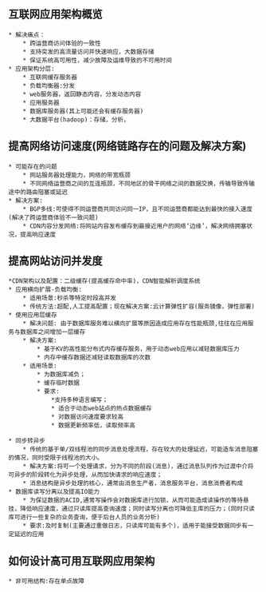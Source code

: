 ## 互联网应用架构概览
    * 解决痛点：
        * 跨运营商访问体验的一致性
        * 支持突发的高流量访问并快速响应，大数据存储
        * 保证系统高可用性，减少故障及运维导致的不可用时间
    * 应用架构分层:
        * 互联网缓存服务器
        * 负载均衡器:分发
        * web服务器，返回静态内容，分发动态内容
        * 应用服务器
        * 数据库服务器(其上可能还会有缓存服务器)
        * 大数据平台(hadoop)：存储，分析，
## 提高网络访问速度(网络链路存在的问题及解决方案)
    * 可能存在的问题
        * 网站服务器处理能力，网络的带宽瓶颈
        * 不同网络运营商之间的互连瓶颈，不同地区的骨干网络之间的数据交换，传输导致传输途中的路由阻塞或延迟
    * 解决方案:
        * BGP多线:可使得不同运营商共同访问同一IP，且不同运营商都能达到最快的接入速度(解决了跨运营商体验不一致问题)
        * CDN内容分发网络:将网站内容发布缓存到最接近用户的网络‘边缘’，解决网络拥塞状况，提高响应速度
## 提高网站访问并发度
    *CDN架构以及配置：二级缓存(提高缓存命中率)，CDN智能解析调度系统
    * 应用横向扩展-负载均衡:
        * 适用场景:秒杀等特定时段高并发
        * 传统方法:超配,人工提高配置；现在解决方案:云计算弹性扩容(服务镜像，弹性部署)
    * 使用应用层缓存
        * 解决问题: 由于数据库服务难以横向扩展等原因造成应用存在性能瓶颈,往往在应用服务与数据库之间增加一层缓存
        * 解决方案:
            * 基于KV的高性能分布式内存缓存服务，用于动态web应用以减轻数据库压力
            * 内存中缓存数据还减轻读取数据库的次数
        * 适用场景:
            * 为数据库减负；
            * 缓存临时数据
            * 要求:
                *支持多种语言编写；
                * 适合于动态web站点的热点数据缓存
                * 对数据访问速度要求较高
                * 数据更新频率低，读取频率高
            
    * 同步转异步
        * 传统的基于单/双线程池的同步消息处理流程，存在较大的处理延迟，可能造车消息阻塞的情况，同时受限于线程池的大小。
        * 解决方案:将可一个处理请求，分为不同的阶段(消息)，通过消息队列作为过渡中介将可异步的阶段转化为异步处理，从而加快请求的响应速度；
        * 消息结构是异步处理的核心，通常由消息生产者，消息服务平台，消息消费者构成
    * 数据库读写分离以及提高IO能力
        * 为保证数据的ACID,通常写操作会对数据库进行加锁，从而可能造成读操作的等待悬挂，降低响应速度，通过只读库提高查询速度；同时读写分离也可降低主库的压力；(同时只读库可进行一些复杂的业务查询，便于后台人员的业务分析)
        * 要求:及时复制(主要通过重做日志，只读库可能有多个)，适用于能接受数据同步有一定延迟的应用
## 如何设计高可用互联网应用架构
    * 非可用结构:存在单点故障

